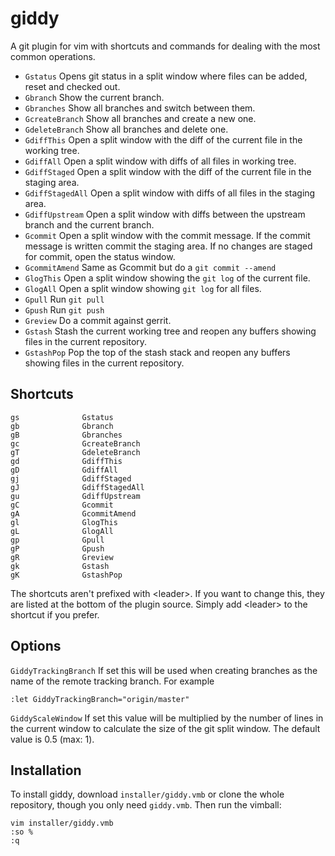 giddy
=====

A git plugin for vim with shortcuts and commands for dealing with the most common operations.

* `Gstatus` Opens git status in a split window where files can be added, reset and checked out.
* `Gbranch` Show the current branch.
* `Gbranches` Show all branches and switch between them.
* `GcreateBranch` Show all branches and create a new one.
* `GdeleteBranch` Show all branches and delete one.
* `GdiffThis` Open a split window with the diff of the current file in the working tree.
* `GdiffAll` Open a split window with diffs of all files in working tree.
* `GdiffStaged` Open a split window with the diff of the current file in the staging area.
* `GdiffStagedAll` Open a split window with diffs of all files in the staging area.
* `GdiffUpstream` Open a split window with diffs between the upstream branch and the current branch.
* `Gcommit` Open a split window with the commit message. If the commit message is written commit the staging area. If no changes are staged for commit, open the status window.
* `GcommitAmend` Same as Gcommit but do a `git commit --amend`
* `GlogThis` Open a split window showing the `git log` of the current file.
* `GlogAll` Open a split window showing `git log` for all files.
* `Gpull` Run `git pull`
* `Gpush` Run `git push`
* `Greview` Do a commit against gerrit.
* `Gstash` Stash the current working tree and reopen any buffers showing files in the current repository.
* `GstashPop` Pop the top of the stash stack and reopen any buffers showing files in the current repository.


Shortcuts
---------

    gs              Gstatus
    gb              Gbranch
    gB              Gbranches
    gc              GcreateBranch
    gT              GdeleteBranch
    gd              GdiffThis
    gD              GdiffAll
    gj              GdiffStaged
    gJ              GdiffStagedAll
    gu              GdiffUpstream
    gC              Gcommit
    gA              GcommitAmend
    gl              GlogThis
    gL              GlogAll
    gp              Gpull
    gP              Gpush
    gR              Greview
    gk              Gstash
    gK              GstashPop

The shortcuts aren't prefixed with \<leader\>. If you want to change this, they are listed at the bottom of the plugin source. Simply add \<leader\> to the shortcut if you prefer.

Options
-------

`GiddyTrackingBranch` If set this will be used when creating branches as the name of the remote tracking branch. For example

    :let GiddyTrackingBranch="origin/master"

`GiddyScaleWindow` If set this value will be multiplied by the number of lines in the current window to calculate the size of the git split window. The default value is 0.5 (max: 1).

Installation
------------

To install giddy, download `installer/giddy.vmb` or clone the whole repository, though you only need `giddy.vmb`. Then run the vimball:

    vim installer/giddy.vmb
    :so %
    :q

